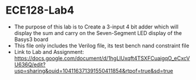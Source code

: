 # ECE128-Lab4

* The purpose of this lab is to Create a 3-input 4 bit adder which will display the sum and carry on the Seven-Segment LED display of the Basys3 board
* This file only includes the Verilog file, its test bench nand constraint file
* Link to Lab and Assignment: <https://docs.google.com/document/d/1hgLlUxqft4TSXFCuaigqO_eCxcVU636Q/edit?usp=sharing&ouid=104116371391550411854&rtpof=true&sd=true>

